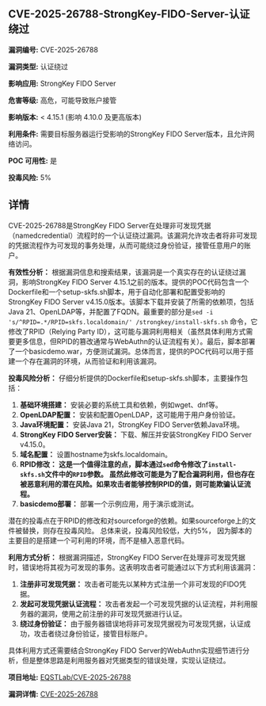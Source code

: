 ## CVE-2025-26788-StrongKey-FIDO-Server-认证绕过

**漏洞编号:** CVE-2025-26788

**漏洞类型:** 认证绕过

**影响应用:** StrongKey FIDO Server

**危害等级:** 高危，可能导致账户接管

**影响版本:** < 4.15.1 (影响 4.10.0 及更高版本)

**利用条件:** 需要目标服务器运行受影响的StrongKey FIDO Server版本，且允许网络访问。

**POC 可用性:** 是

**投毒风险:** 5%

## 详情

CVE-2025-26788是StrongKey FIDO Server在处理非可发现凭据（namedcredential）流程时的一个认证绕过漏洞。该漏洞允许攻击者将非可发现的凭据流程作为可发现的事务处理，从而可能绕过身份验证，接管任意用户的账户。

**有效性分析：**
根据漏洞信息和搜索结果，该漏洞是一个真实存在的认证绕过漏洞，影响StrongKey FIDO Server 4.15.1之前的版本。提供的POC代码包含一个Dockerfile和一个setup-skfs.sh脚本，用于自动化部署和配置受影响的StrongKey FIDO Server v4.15.0版本。该脚本下载并安装了所需的依赖项，包括Java 21、OpenLDAP等，并配置了FQDN。最重要的部分是`sed -i 's/^RPID=.*/RPID=skfs.localdomain/' /strongkey/install-skfs.sh` 命令，它修改了RPID（Relying Party ID），这可能与漏洞利用相关（虽然具体利用方式需要更多信息，但RPID的篡改通常与WebAuthn的认证流程有关）。最后，脚本部署了一个basicdemo.war，方便测试漏洞。总体而言，提供的POC代码可以用于搭建一个存在漏洞的环境，从而验证和利用该漏洞。

**投毒风险分析：**
仔细分析提供的Dockerfile和setup-skfs.sh脚本，主要操作包括：
1.  **基础环境搭建：** 安装必要的系统工具和依赖，例如wget、dnf等。
2.  **OpenLDAP配置：** 安装和配置OpenLDAP，这可能用于用户身份验证。
3.  **Java环境配置：** 安装Java 21，StrongKey FIDO Server依赖Java环境。
4.  **StrongKey FIDO Server安装：** 下载、解压并安装StrongKey FIDO Server v4.15.0。
5.  **域名配置：** 设置hostname为skfs.localdomain。
6.  **RPID修改：** **这是一个值得注意的点，脚本通过`sed`命令修改了`install-skfs.sh`文件中的`RPID`参数。 虽然此修改可能是为了配合漏洞利用，但也存在被恶意利用的潜在风险。如果攻击者能够控制RPID的值，则可能欺骗认证流程。**
7.  **basicdemo部署：** 部署一个示例应用，用于演示或测试。

潜在的投毒点在于RPID的修改和对sourceforge的依赖。如果sourceforge上的文件被替换，则存在投毒风险。 总体来说，投毒风险较低，大约5%， 因为脚本的主要目的是搭建一个可利用的环境，而不是植入恶意代码。

**利用方式分析：**
根据漏洞描述，StrongKey FIDO Server在处理非可发现凭据时，错误地将其视为可发现的事务。这表明攻击者可能通过以下方式利用该漏洞：
1.  **注册非可发现凭据：** 攻击者可能先以某种方式注册一个非可发现的FIDO凭据。
2.  **发起可发现凭据认证流程：** 攻击者发起一个可发现凭据的认证流程，并利用服务器的漏洞，使用之前注册的非可发现凭据进行认证。
3.  **绕过身份验证：** 由于服务器错误地将非可发现凭据视为可发现凭据，认证成功，攻击者绕过身份验证，接管目标账户。

具体利用方式还需要结合StrongKey FIDO Server的WebAuthn实现细节进行分析，但是整体思路是利用服务器对凭据类型的错误处理，实现认证绕过。

**项目地址:** [EQSTLab/CVE-2025-26788](https://github.com/EQSTLab/CVE-2025-26788)

**漏洞详情:** [CVE-2025-26788](https://nvd.nist.gov/vuln/detail/CVE-2025-26788)